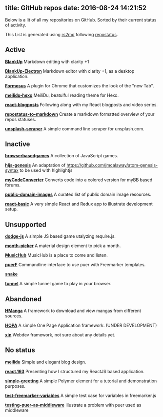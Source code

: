 title: GitHub repos
date: 2016-08-24 14:21:52
---

Below is a lit of all my repositories on GitHub. Sorted by their current status of activity.

This List is generated using [rs2md](https://github.com/HoverBaum/repostatus-to-markdown) following [repostatus](http://www.repostatus.org/).


## Active

[**BlankUp**](https://github.com/HoverBaum/BlankUp) Markdown editing with clarity +1

[**BlankUp-Electron**](https://github.com/HoverBaum/BlankUp-Electron) Markdown editor with clarity +1, as a desktop application.

[**Formosus**](https://github.com/HoverBaum/Formosus) A plugin for Chrome that customizes the look of the "new Tab".

[**meilidu-hexo**](https://github.com/HoverBaum/meilidu-hexo) MeiliDu, beatuiful reading theme for Hexo.

[**react-blogposts**](https://github.com/HoverBaum/react-blogposts) Following along with my React blogposts and video series.

[**repostatus-to-markdown**](https://github.com/HoverBaum/repostatus-to-markdown) Create a markdown formatted overview of your repos statuses.

[**unsplash-scraper**](https://github.com/HoverBaum/unsplash-scraper) A simple command line scraper for unsplash.com.


## Inactive

[**browserbasedgames**](https://github.com/HoverBaum/browserbasedgames) A collection of JavaScript games.

[**hljs-genesis**](https://github.com/HoverBaum/hljs-genesis) An adaptation of https://github.com/jmcalaway/atom-genesis-syntax to be used with highlightjs

[**myCodeConverter**](https://github.com/HoverBaum/myCodeConverter) Converts code into a colored version for myBB based forums.

[**public-domain-images**](https://github.com/HoverBaum/public-domain-images) A curated list of public domain image resources.

[**react-basic**](https://github.com/HoverBaum/react-basic) A very simple React and Redux app to illustrate development setup.


## Unsupported

[**dodge-js**](https://github.com/HoverBaum/dodge-js) A simple JS based game utalyzing require.js.

[**month-picker**](https://github.com/HoverBaum/month-picker) A material design element to pick a month.

[**MusicHub**](https://github.com/HoverBaum/MusicHub) MusicHub is a place to come and listen.

[**puerF**](https://github.com/HoverBaum/puerF) Commandline interface to use puer with Freemarker templates.

[**snake**](https://github.com/HoverBaum/snake)

[**tunnel**](https://github.com/HoverBaum/tunnel) A simple tunnel game to play in your browser.


## Abandoned

[**HManga**](https://github.com/HoverBaum/HManga) A framework to download and view mangas from different sources.

[**HOPA**](https://github.com/HoverBaum/HOPA) A simple One Page Application framework. (UNDER DEVELOPMENT)

[**xin**](https://github.com/HoverBaum/xin) Webdev framework, not sure about any details yet.


## No status

[**meilidu**](https://github.com/HoverBaum/meilidu) Simple and elegant blog design.

[**react.163**](https://github.com/HoverBaum/react.163) Presenting how I structured my ReactJS based application.

[**simple-greeting**](https://github.com/HoverBaum/simple-greeting) A simple Polymer element for a tutorial and demonstration purposes.

[**test-freemarker-variables**](https://github.com/HoverBaum/test-freemarker-variables) A simple test case for variables in freemarker.js

[**testing-puer-as-middleware**](https://github.com/HoverBaum/testing-puer-as-middleware) Illustrate a problem with puer used as middleware
